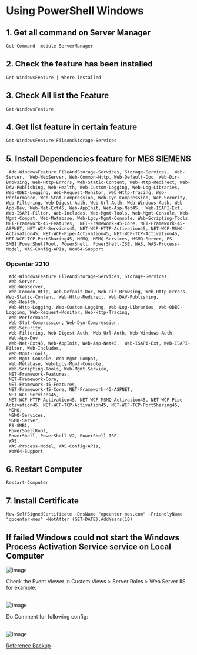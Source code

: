 # Using PowerShell Windows

## 1. Get all command on Server Manager
```
Get-Command -module ServerManager
```
## 2. Check the feature has been installed
```
Get-WindowsFeature | Where installed
```

## 3. Check All list the Feature
```
Get-WindowsFeature
```

## 4. Get list feature in certain feature
```
Get-WindowsFeature FileAndStorage-Services
```

## 5. Install Dependencies feature for MES SIEMENS
```
 Add-WindowsFeature FileAndStorage-Services, Storage-Services,  Web-Server,  Web-WebServer, Web-Common-Http, Web-Default-Doc, Web-Dir-Browsing, Web-Http-Errors, Web-Static-Content, Web-Http-Redirect, Web-DAV-Publishing, Web-Health, Web-Custom-Logging, Web-Log-Libraries, Web-ODBC-Logging, Web-Request-Monitor, Web-Http-Tracing, Web-Performance, Web-Stat-Compression, Web-Dyn-Compression, Web-Security, Web-Filtering, Web-Digest-Auth, Web-Url-Auth, Web-Windows-Auth, Web-App-Dev, Web-Net-Ext45, Web-AppInit, Web-Asp-Net45,  Web-ISAPI-Ext, Web-ISAPI-Filter, Web-Includes, Web-Mgmt-Tools, Web-Mgmt-Console, Web-Mgmt-Compat, Web-Metabase, Web-Lgcy-Mgmt-Console, Web-Scripting-Tools, NET-Framework-45-Features,  NET-Framework-45-Core, NET-Framework-45-ASPNET, NET-WCF-Services45, NET-WCF-HTTP-Activation45, NET-WCF-MSMQ-Activation45, NET-WCF-Pipe-Activation45, NET-WCF-TCP-Activation45, NET-WCF-TCP-PortSharing45, MSMQ, MSMQ-Services, MSMQ-Server, FS-SMB1,PowerShellRoot, PowerShell, PowerShell-ISE, WAS, WAS-Process-Model, WAS-Config-APIs, WoW64-Support
```

### Opcenter 2210
```
 Add-WindowsFeature FileAndStorage-Services, Storage-Services,
 Web-Server,  
 Web-WebServer, 
 Web-Common-Http, Web-Default-Doc, Web-Dir-Browsing, Web-Http-Errors, Web-Static-Content, Web-Http-Redirect, Web-DAV-Publishing, 
 Web-Health, 
 Web-Http-Logging, Web-Custom-Logging, Web-Log-Libraries, Web-ODBC-Logging, Web-Request-Monitor, Web-Http-Tracing, 
 Web-Performance, 
 Web-Stat-Compression, Web-Dyn-Compression, 
 Web-Security, 
 Web-Filtering, Web-Digest-Auth, Web-Url-Auth, Web-Windows-Auth, 
 Web-App-Dev, 
 Web-Net-Ext45, Web-AppInit, Web-Asp-Net45,  Web-ISAPI-Ext, Web-ISAPI-Filter, Web-Includes, 
 Web-Mgmt-Tools, 
 Web-Mgmt-Console, Web-Mgmt-Compat, 
 Web-Metabase, Web-Lgcy-Mgmt-Console, 
 Web-Scripting-Tools, Web-Mgmt-Service,
 NET-Framework-Features,
 NET-Framework-Core,
 NET-Framework-45-Features,  
 NET-Framework-45-Core, NET-Framework-45-ASPNET, 
 NET-WCF-Services45, 
 NET-WCF-HTTP-Activation45, NET-WCF-MSMQ-Activation45, NET-WCF-Pipe-Activation45, NET-WCF-TCP-Activation45, NET-WCF-TCP-PortSharing45, 
 MSMQ, 
 MSMQ-Services, 
 MSMQ-Server, 
 FS-SMB1,
 PowerShellRoot, 
 PowerShell, PowerShell-V2, PowerShell-ISE, 
 WAS, 
 WAS-Process-Model, WAS-Config-APIs, 
 WoW64-Support
```

## 6. Restart Computer
```
Restart-Computer
```

## 7. Install Certificate
```
New-SelfSignedCertificate -DnsName "opcenter-mes.com" -FriendlyName "opcenter-mes" -NotAfter (GET-DATE).AddYears(10)
```

## If failed Windows could not start the Windows Process Activation Service service on Local Computer

![image](https://user-images.githubusercontent.com/64786139/216079288-7d9429df-66e9-4d66-9f4b-a70b06a17fa3.png) 

Check the Event Viewer in Custom Views > Server Roles > Web Server IIS for example: </br> </br>

![image](https://user-images.githubusercontent.com/64786139/216077128-89500fa0-1839-41d8-9579-9d3f134bb595.png)

Do Comment for following config:  </br> </br>

![image](https://user-images.githubusercontent.com/64786139/216076973-44848846-7252-45ce-8785-b62f7f3e1a27.png)

[Reference Backup](https://kb.eventtracker.com/evtpass/evtPages/EventId_5172_Microsoft-Windows-WAS_64912.asp)
